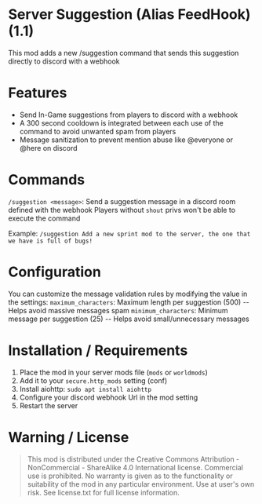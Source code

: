 # Server Suggestion (Alias FeedHook) (1.1)
This mod adds a new /suggestion command that sends this suggestion directly to discord with a webhook

# Features
- Send In-Game suggestions from players to discord with a webhook
- A 300 second cooldown is integrated between each use of the command to avoid unwanted spam from players
- Message sanitization to prevent mention abuse like @everyone or @here on discord

# Commands
`/suggestion <message>`: Send a suggestion message in a discord room defined with the webhook
Players without `shout` privs won't be able to execute the command

Example: `/suggestion Add a new sprint mod to the server, the one that we have is full of bugs!`

# Configuration
You can customize the message validation rules by modifying the value in the settings:
`maximum_characters`: Maximum length per suggestion (500) -- Helps avoid massive messages spam
`minimum_characters`: Minimum message per suggestion (25) -- Helps avoid small/unnecessary messages

# Installation / Requirements
1. Place the mod in your server mods file (`mods` or `worldmods`)
2. Add it to your `secure.http_mods` setting (conf)
3. Install aiohttp: `sudo apt install aiohttp`
4. Configure your discord webhook Url in the mod setting
5. Restart the server

# Warning / License
> This mod is distributed under the Creative Commons Attribution - NonCommercial - ShareAlike 4.0 International license.
Commercial use is prohibited.
No warranty is given as to the functionality or suitability of the mod in any particular environment.
Use at user's own risk.
See license.txt for full license information.
